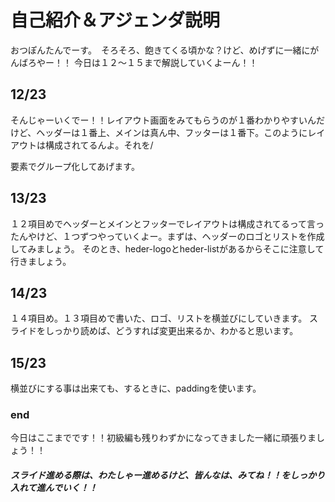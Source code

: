 # 自己紹介＆アジェンダ説明
おつぽんたんでーす。　そろそろ、飽きてくる頃かな？けど、めげずに一緒にがんばろやー！！
今日は１２〜１５まで解説していくよーん！！

## 12/23
そんじゃーいくでー！！レイアウト画面をみてもらうのが１番わかりやすいんだけど、ヘッダーは１番上、メインは真ん中、フッターは１番下。このようにレイアウトは構成されてるんよ。それを/<div>要素でグループ化してあげます。

## 13/23
１２項目めでヘッダーとメインとフッターでレイアウトは構成されてるって言ったんやけど、１つずつやっていくよー。まずは、ヘッダーのロゴとリストを作成してみましょう。
そのとき、heder-logoとheder-listがあるからそこに注意して行きましょう。

## 14/23
１４項目め。１３項目めで書いた、ロゴ、リストを横並びにしていきます。
スライドをしっかり読めば、どうすれば変更出来るか、わかると思います。

## 15/23
横並びにする事は出来ても、するときに、paddingを使います。

###  end
今日はここまでです！！初級編も残りわずかになってきました一緒に頑張りましょう！！



#####  スライド進める際は、わたしゃー進めるけど、皆んなは、みてね！！をしっかり入れて進んでいく！！
